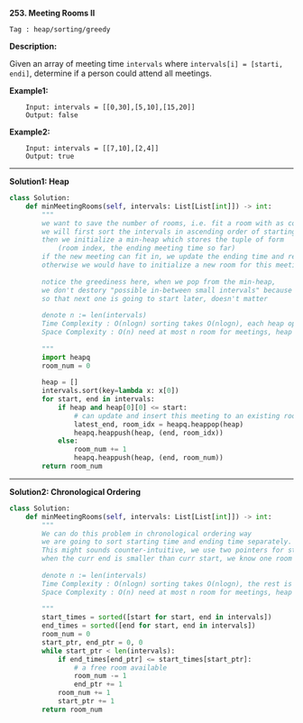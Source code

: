 **253. Meeting Rooms II**

```Tag : heap/sorting/greedy```

**Description:**

Given an array of meeting time ```intervals``` where ```intervals[i] = [starti, endi]```, determine if a person could attend all meetings.

**Example1:**

		Input: intervals = [[0,30],[5,10],[15,20]]
		Output: false

**Example2:**

		Input: intervals = [[7,10],[2,4]]
		Output: true

-----------

**Solution1: Heap**

```python
class Solution:
    def minMeetingRooms(self, intervals: List[List[int]]) -> int:
        """
        we want to save the number of rooms, i.e. fit a room with as compacy scheudle as possible
        we will first sort the intervals in ascending order of starting time, 
        then we initialize a min-heap which stores the tuple of form
            (room index, the ending meeting time so far)
        if the new meeting can fit in, we update the ending time and re-insert back this tuple
        otherwise we would have to initialize a new room for this meeting
        
        notice the greediness here, when we pop from the min-heap,
        we don't destory "possible in-between small intervals" because the intervals are sorted
        so that next one is going to start later, doesn't matter
        
        denote n := len(intervals)
        Time Complexity : O(nlogn) sorting takes O(nlogn), each heap operation is O(logn)
        Space Complexity : O(n) need at most n room for meetings, heap at most n elements
        
        """
        import heapq
        room_num = 0
        
        heap = []
        intervals.sort(key=lambda x: x[0])
        for start, end in intervals:
            if heap and heap[0][0] <= start:
                # can update and insert this meeting to an existing room
                latest_end, room_idx = heapq.heappop(heap)
                heapq.heappush(heap, (end, room_idx))
            else:
                room_num += 1
                heapq.heappush(heap, (end, room_num))
        return room_num
```

-----------

**Solution2: Chronological Ordering**

```python
class Solution:
    def minMeetingRooms(self, intervals: List[List[int]]) -> int:
        """
        We can do this problem in chronological ordering way
        we are going to sort starting time and ending time separately.
        This might sounds counter-intuitive, we use two pointers for start and end
        when the curr end is smaller than curr start, we know one room is freed up
        
        denote n := len(intervals)
        Time Complexity : O(nlogn) sorting takes O(nlogn), the rest is O(n) one pass-through
        Space Complexity : O(n) need at most n room for meetings, heap at most n elements
        
        """
        start_times = sorted([start for start, end in intervals])
        end_times = sorted([end for start, end in intervals])
        room_num = 0
        start_ptr, end_ptr = 0, 0
        while start_ptr < len(intervals):
            if end_times[end_ptr] <= start_times[start_ptr]:
                # a free room available
                room_num -= 1
                end_ptr += 1
            room_num += 1
            start_ptr += 1
        return room_num
```
